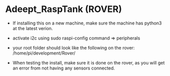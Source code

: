 # Adeept_RaspTank (ROVER)


- If installing this on a new machine, make sure the machine has python3 at the latest verion.

- activate i2c using sudo raspi-config command => peripherals

- your root folder should look like the following on the rover: /home/pi/development/Rover/

- When testing the install, make sure it is done on the rover, as you will get an error from not having any sensors connected.

